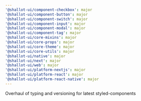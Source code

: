 ```yaml
---
'@shallot-ui/component-checkbox': major
'@shallot-ui/component-button': major
'@shallot-ui/component-switch': major
'@shallot-ui/component-input': major
'@shallot-ui/component-modal': major
'@shallot-ui/component-tag': major
'@shallot-ui/core-mixins': major
'@shallot-ui/core-props': major
'@shallot-ui/core-theme': major
'@shallot-ui/core-utils': major
'@shallot-ui/native': major
'@shallot-ui/next': major
'@shallot-ui/web': major
'@shallot-ui/platform-nextjs': major
'@shallot-ui/platform-react': major
'@shallot-ui/platform-react-native': major
---
```


Overhaul of typing and versioning for latest styled-components
